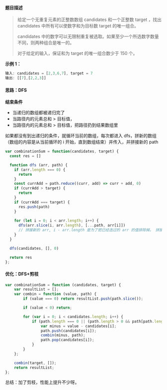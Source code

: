 #### 题目描述

> 给定一个无重复元素的正整数数组 candidates 和一个正整数 target ，找出 candidates 中所有可以使数字和为目标数 target 的唯一组合。
>
> candidates 中的数字可以无限制重复被选取。如果至少一个所选数字数量不同，则两种组合是唯一的。 
>
> 对于给定的输入，保证和为 target 的唯一组合数少于 150 个。
>

**示例 1：**

```js
输入: candidates = [2,3,6,7], target = 7
输出: [[7],[2,2,3]]
```

#### 思路：DFS

**结束条件**

-  当递归的数组都被递归完了
- 当路径内的元素总和 > 目标值，
- 当路径内的元素总和 > 目标值，把路径扔到结果数组里

如果都没有到出递归的条件，就循环当前的数组，每次都进入 dfs，拼新的数组（数组的内容是从当前循环的 i 开始，直到数组结束）并传入，并拼接新的 path

```js
var combinationSum = function(candidates, target) {
  const res = []

  function dfs (arr, path) {
    if (arr.length === 0) {
      return
    }
    const currAdd = path.reduce((curr, add) => curr + add, 0)
    if (currAdd > target) {
      return
    }
    if (currAdd === target) {
      res.push(path)
    }
    
    for (let i = 0; i < arr.length; i++) {
      dfs(arr.slice(i, arr.length), [...path, arr[i]]) 
      // 拼接新的 arr, i - arr.length 是为了把已经选过的 arr 的值排除掉。 拼接新的 path
    }
  }

  dfs(candidates, [], 0)

  return res
};

```

#### 优化：DFS+剪枝

```js
var combinationSum = function (candidates, target) {
    var resultList = [];
    var combin = function (value, path) {
        if (value === 0) return resultList.push(path.slice());

        if (value < 0) return;

        for (var i = 0; i < candidates.length; i++) {
            if (path.length === 0 || (path.length > 0 && path[path.length - 1] >= candidates[i])) {
                var minus = value - candidates[i];
                path.push(candidates[i]);
                combin(minus, path);
                path.pop(candidates[i]);
            }
        }
    };

    combin(target, []);
    return resultList;
};

```

总结：加了剪枝，性能上提升不少呀。

